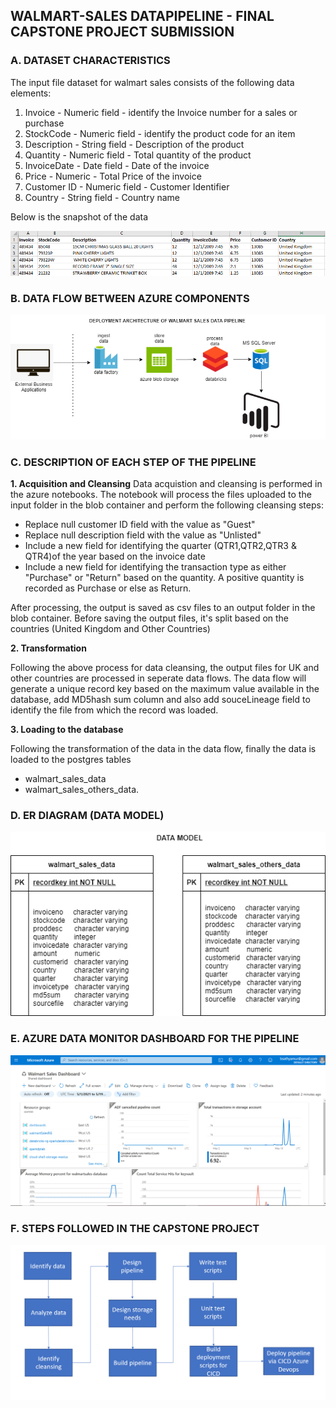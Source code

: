 ## WALMART-SALES DATAPIPELINE - FINAL CAPSTONE PROJECT SUBMISSION

### A. DATASET CHARACTERISTICS

The input file dataset for walmart sales consists of the following data elements:
1. Invoice	- Numeric field - identify the Invoice number for a sales or purchase
2. StockCode	- Numeric field - identify the product code for an item
3. Description	- String field - Description of the product
4. Quantity	- Numeric field - Total quantity of the product 
5. InvoiceDate	- Date field - Date of the invoice
6. Price	- Numeric - Total Price of the invoice
7. Customer ID	- Numeric field - Customer Identifier
8. Country - String field - Country name

Below is the snapshot of the data

![img1](https://github.com/bsathyamur/WalmartSalesDataPipeline-Final-Capstoneproject/blob/main/dataset-snapshot.png)

### B. DATA FLOW BETWEEN AZURE COMPONENTS
![img1](https://github.com/bsathyamur/WalmartSalesDataPipeline-Final-Capstoneproject/blob/main/architecture.png)

### C. DESCRIPTION OF EACH STEP OF THE PIPELINE

**1. Acquisition and Cleansing**
Data acquistion and cleansing is performed in the azure notebooks. The notebook will process the files uploaded to the input folder in the blob container and perform the following cleansing steps:

* Replace null customer ID field with the value as "Guest"
* Replace null description field with the value as "Unlisted"
* Include a new field for identifying the quarter (QTR1,QTR2,QTR3 & QTR4)of the year based on the invoice date
* Include a new field for identifying the transaction type as either "Purchase" or "Return" based on the quantity. A positive quantity is recorded as Purchase or else as Return.

After processing, the output is saved as csv files to an output folder in the blob container. Before saving the output files, it's split based on the countries (United Kingdom and Other Countries)

**2. Transformation**

Following the above process for data cleansing, the output files for UK and other countries are processed in seperate data flows. The data flow will generate a unique record key based on the maximum value available in the database, add MD5hash sum column and also add souceLineage field to identify the file from which the record was loaded. 

**3. Loading to the database**

Following the transformation of the data in the data flow, finally the data is loaded to the postgres tables 
* walmart_sales_data
* walmart_sales_others_data.

### D. ER DIAGRAM (DATA MODEL)

![img3](https://github.com/bsathyamur/WalmartSalesDataPipeline-Final-Capstoneproject/blob/main/er.png)

### E. AZURE DATA MONITOR DASHBOARD FOR THE PIPELINE
![img2](https://github.com/bsathyamur/WalmartSalesDataPipeline-Final-Capstoneproject/blob/main/walmartSales-MonitorDashboard.png)

### F. STEPS FOLLOWED IN THE CAPSTONE PROJECT

![img1](https://github.com/bsathyamur/WalmartSalesDataPipeline-Final-Capstoneproject/blob/main/processfollowed.png)
